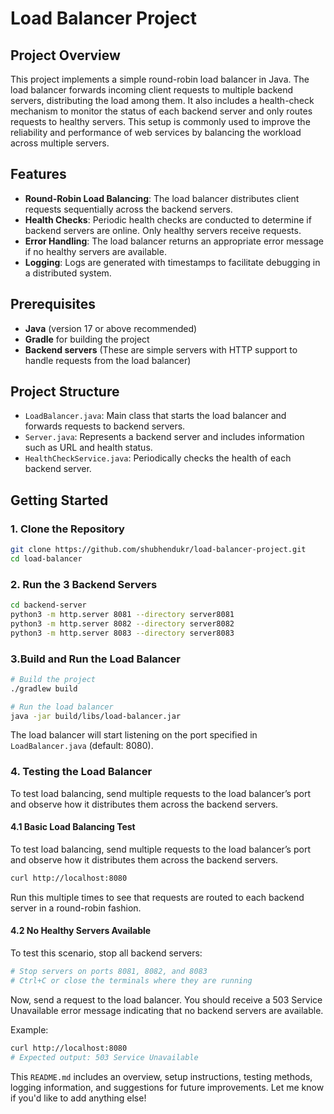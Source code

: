 # Load Balancer Project

## Project Overview

This project implements a simple round-robin load balancer in Java. The load balancer forwards incoming client requests to multiple backend servers, distributing the load among them. It also includes a health-check mechanism to monitor the status of each backend server and only routes requests to healthy servers. This setup is commonly used to improve the reliability and performance of web services by balancing the workload across multiple servers.

## Features

- **Round-Robin Load Balancing**: The load balancer distributes client requests sequentially across the backend servers.
- **Health Checks**: Periodic health checks are conducted to determine if backend servers are online. Only healthy servers receive requests.
- **Error Handling**: The load balancer returns an appropriate error message if no healthy servers are available.
- **Logging**: Logs are generated with timestamps to facilitate debugging in a distributed system.

## Prerequisites

- **Java** (version 17 or above recommended)
- **Gradle** for building the project
- **Backend servers** (These are simple servers with HTTP support to handle requests from the load balancer)

## Project Structure

- `LoadBalancer.java`: Main class that starts the load balancer and forwards requests to backend servers.
- `Server.java`: Represents a backend server and includes information such as URL and health status.
- `HealthCheckService.java`: Periodically checks the health of each backend server.

## Getting Started

### 1. Clone the Repository
```bash
git clone https://github.com/shubhendukr/load-balancer-project.git
cd load-balancer
```

### 2. Run the 3 Backend Servers
```bash
cd backend-server
python3 -m http.server 8081 --directory server8081
python3 -m http.server 8082 --directory server8082
python3 -m http.server 8083 --directory server8083
```

### 3.Build and Run the Load Balancer
```bash
# Build the project
./gradlew build

# Run the load balancer
java -jar build/libs/load-balancer.jar
```

The load balancer will start listening on the port specified in `LoadBalancer.java` (default: 8080).

### 4. Testing the Load Balancer
To test load balancing, send multiple requests to the load balancer’s port and observe how it distributes them across the backend servers.

#### 4.1 Basic Load Balancing Test
To test load balancing, send multiple requests to the load balancer’s port and observe how it distributes them across the backend servers.
```bash
curl http://localhost:8080
```
Run this multiple times to see that requests are routed to each backend server in a round-robin fashion.

#### 4.2 No Healthy Servers Available
To test this scenario, stop all backend servers:
```bash
# Stop servers on ports 8081, 8082, and 8083
# Ctrl+C or close the terminals where they are running
```
Now, send a request to the load balancer. You should receive a 503 Service Unavailable error message indicating that no backend servers are available.

Example:
```bash
curl http://localhost:8080
# Expected output: 503 Service Unavailable
```

This `README.md` includes an overview, setup instructions, testing methods, logging information, and suggestions for future improvements. Let me know if you'd like to add anything else!
